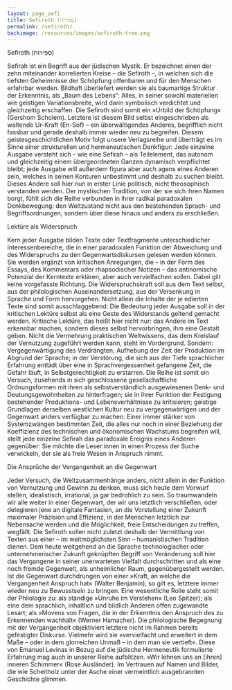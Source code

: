```yaml
---
layout: page_sefi
title: Sefiroth (סְפִירוֹת)
permalink: /sefiroth/
backimage: /resources/images/sefiroth-tree.png
---
```


Sefiroth (סְפִירוֹת)

Sefirah ist ein Begriff aus der jüdischen Mystik. Er bezeichnet einen der zehn miteinander korrelierten Kreise – die Sefiroth –, in welchen sich die tiefsten Geheimnisse der Schöpfung offenbaren und für den Menschen erfahrbar werden. Bildhaft überliefert werden sie als baumartige Struktur der Erkenntnis, als „Baum des Lebens“: Alles, in seiner sowohl materiellen wie geistigen Variationsbreite, wird darin symbolisch verdichtet und gleichzeitig erschaffen. Die Sefiroth sind somit ein »Urbild der Schöpfung« (Gershom Scholem). Letztere ist diesem Bild selbst eingeschrieben als waltende Ur-Kraft (En-Sof) – ein überwältigendes Anderes, begrifflich nicht fassbar und gerade deshalb immer wieder neu zu begreifen.
Diesem geistesgeschichtlichen Motiv folgt unsere Verlagsreihe und überträgt es im Sinne einer strukturellen und hermeneutischen Denkfigur: Jede einzelne Ausgabe versteht sich – wie eine Sefirah – als Teilelement, das autonom und gleichzeitig einem übergeordneten Ganzen dynamisch verpflichtet bleibt; jede Ausgabe will außerdem figura aber auch agens eines Anderen sein, welches in seinen Konturen unbestimmt und deshalb zu suchen bleibt. Dieses Andere soll hier nun in erster Linie politisch, nicht theosophisch verstanden werden. Der mystischen Tradition, von der sie sich ihren Namen borgt, fühlt sich die Reihe verbunden in ihrer radikal paradoxalen Denkbewegung: den Weltzustand nicht aus den bestehenden Sprach- und Begriffsordnungen, sondern über diese hinaus und anders zu erschließen. 

Lektüre als Widerspruch

Kern jeder Ausgabe bilden Texte oder Textfragmente unterschiedlicher Interessenbereiche, die in einer paradoxalen Funktion der Abweichung und des Widerspruchs zu den Gegenwartsdiskursen gelesen werden können. Sie werden ergänzt von kritischen Anregungen, die – in der Form des Essays, des Kommentars oder rhapsodischer Notizen – das antinomische Potenzial der Kerntexte erklären, aber auch vervielfachen sollen. Dabei gilt keine vorgefasste Richtung. Die Widerspruchskraft soll aus dem Text selbst, aus der philologischen Auseinandersetzung, aus der Versenkung in Sprache und Form hervorgehen. Nicht allein die Inhalte der je edierten Texte sind somit ausschlaggebend: Die Bedeutung jeder Ausgabe soll in der kritischen Lektüre selbst als eine Geste des Widerstands geltend gemacht werden. Kritische Lektüre, das heißt hier nicht nur: das Andere im Text erkennbar machen, sondern dieses selbst hervorbringen, ihm eine Gestalt geben. Nicht die Vermehrung praktischen Weltwissens, das dem Kreislauf der Vernutzung zugeführt werden kann, steht im Vordergrund. Sondern: Vergegenwärtigung des Verdrängten; Aufhebung der Zeit der Produktion im Abgrund der Sprache; in der Verstörung, die sich aus der Tiefe sprachlicher Erfahrung entlädt über eine in Sprachvergessenheit gefangene Zeit, die Gefahr läuft, in Selbstgerechtigkeit zu erstarren.
Die Reihe ist somit ein Versuch, zusehends in sich geschlossene gesellschaftliche Ordnungsformen mit ihren als selbstverständlich ausgewiesenen Denk- und Deutungsgewohnheiten zu hinterfragen; sie in ihrer Funktion der Festigung bestehender Produktions- und Lebensverhältnisse zu kritisieren; geistige Grundlagen derselben westlichen Kultur neu zu vergegenwärtigen und der Gegenwart anders verfügbar zu machen. Einer immer stärker von Systemzwängen bestimmten Zeit, die alles nur noch in einer Beziehung der Koeffizienz des technischen und ökonomischen Wachstums begreifen will, stellt jede einzelne Sefirah das paradoxale Ereignis eines Anderen gegenüber: Sie möchte die Leser:innen in einen Prozess der Suche verwickeln, der sie als freie Wesen in Anspruch nimmt. 

Die Ansprüche der Vergangenheit an die Gegenwart

Jeder Versuch, die Weltzusammenhänge anders, nicht allein in der Funktion von Vernutzung und Gewinn zu denken, muss sich heute dem Vorwurf stellen, idealistisch, irrational, ja gar bedrohlich zu sein. So traumwandeln wir alle weiter in einer Gegenwart, der wir uns letztlich verschließen, oder delegieren jene an digitale Fantasien, an die Vorstellung einer Zukunft maximaler Präzision und Effizienz, in der Menschen letztlich zur Nebensache werden und die Möglichkeit, freie Entscheidungen zu treffen, wegfällt.
Die Sefiroth sollen nicht zuletzt deshalb der Vermittlung von Texten aus einer – im weitmöglichsten Sinn – humanistischen Tradition dienen. Dem heute weitgehend an die Sprache technologischer oder unternehmerischer Zukunft geknüpften Begriff von Veränderung soll hier das Vergangene in seiner unerwarteten Vielfalt durchschritten und als eine noch fremde Gegenwelt, als unheimlicher Raum, gegenübergestellt werden. Ist die Gegenwart durchdrungen von einer »Kraft, an welche die Vergangenheit Anspruch hat« (Walter Benjamin), so gilt es, letztere immer wieder neu zu Bewusstsein zu bringen. Eine wesentliche Rolle steht somit der Philologie zu: als ständige »Unruhe im Verstehen« (Leo Spitzer); als eine dem sprachlich, inhaltlich und bildlich Anderen offen zugewandte Lesart; als »Movens von Fragen, die in der Erkenntnis den Anspruch des zu Erkennenden wachhält« (Werner Hamacher). Die philologische Begegnung mit der Vergangenheit objektiviert letztere nicht im Rahmen bereits gefestigter Diskurse. Vielmehr wird sie »vervielfacht und erweitert in dem Maße – oder in dem glorreichen Unmaß – in dem man sie vertieft«. Diese von Emanuel Levinas in Bezug auf die jüdische Hermeneutik formulierte Erfahrung mag auch in unserer Reihe aufblitzen. »Wir lehnen uns an [ihren] inneren Schimmer« (Rose Ausländer). Im Vertrauen auf Namen und Bilder, die wie Scheitholz unter der Asche einer vermeintlich ausgebrannten Geschichte glimmen. 
